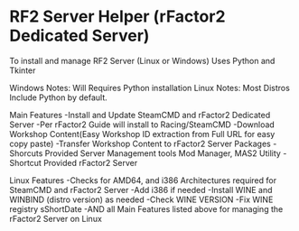 # RF2 Server Helper (rFactor2 Dedicated Server)
To install and manage RF2 Server
(Linux or Windows) Uses Python and Tkinter

Windows Notes: Will Requires Python installation
Linux Notes: Most Distros Include Python by default. 

Main Features
-Install and Update SteamCMD and rFactor2 Dedicated Server
-Per rFactor2 Guide will install to Racing/SteamCMD
-Download Workshop Content(Easy Workshop ID extraction from Full URL for easy copy paste)
-Transfer Workshop Content to rFactor2 Server Packages
-Shorcuts Provided Server Management tools Mod Manager, MAS2 Utility
-Shortcut Provided rFactor2 Server

Linux Features
-Checks for AMD64, and i386 Architectures required for SteamCMD and rFactor2 Server
-Add i386 if needed
-Install WINE and WINBIND (distro version) as needed
-Check WINE VERSION
-Fix WINE registry sShortDate
-AND all Main Features listed above for managing the rFactor2 Server on Linux

